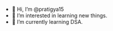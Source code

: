 - 👋 Hi, I’m @pratigya15
- 👀 I’m interested in learning new things.
- 🌱 I’m currently learning DSA.


<!---
pratigya15/pratigya15 is a ✨ special ✨ repository because its `README.md` (this file) appears on your GitHub profile.
You can click the Preview link to take a look at your changes.
--->
